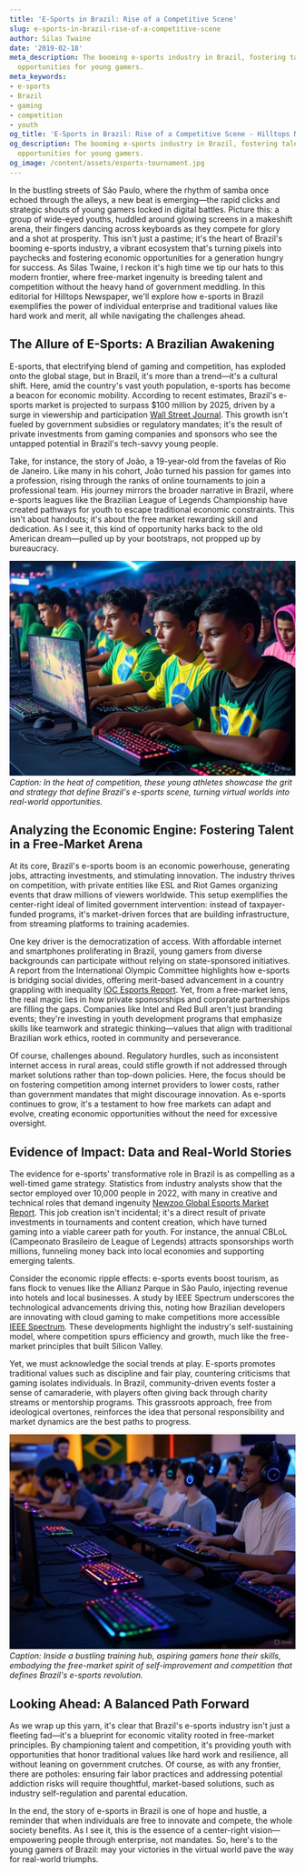 ```yaml
---
title: 'E-Sports in Brazil: Rise of a Competitive Scene'
slug: e-sports-in-brazil-rise-of-a-competitive-scene
author: Silas Twaine
date: '2019-02-18'
meta_description: The booming e-sports industry in Brazil, fostering talent and economic
  opportunities for young gamers.
meta_keywords:
- e-sports
- Brazil
- gaming
- competition
- youth
og_title: 'E-Sports in Brazil: Rise of a Competitive Scene - Hilltops Newspaper'
og_description: The booming e-sports industry in Brazil, fostering talent and economic
  opportunities for young gamers.
og_image: /content/assets/esports-tournament.jpg
---
```

<!-- $1 -->
In the bustling streets of São Paulo, where the rhythm of samba once echoed through the alleys, a new beat is emerging—the rapid clicks and strategic shouts of young gamers locked in digital battles. Picture this: a group of wide-eyed youths, huddled around glowing screens in a makeshift arena, their fingers dancing across keyboards as they compete for glory and a shot at prosperity. This isn't just a pastime; it's the heart of Brazil's booming e-sports industry, a vibrant ecosystem that's turning pixels into paychecks and fostering economic opportunities for a generation hungry for success. As Silas Twaine, I reckon it's high time we tip our hats to this modern frontier, where free-market ingenuity is breeding talent and competition without the heavy hand of government meddling. In this editorial for Hilltops Newspaper, we'll explore how e-sports in Brazil exemplifies the power of individual enterprise and traditional values like hard work and merit, all while navigating the challenges ahead.

## The Allure of E-Sports: A Brazilian Awakening

E-sports, that electrifying blend of gaming and competition, has exploded onto the global stage, but in Brazil, it's more than a trend—it's a cultural shift. Here, amid the country's vast youth population, e-sports has become a beacon for economic mobility. According to recent estimates, Brazil's e-sports market is projected to surpass $100 million by 2025, driven by a surge in viewership and participation [Wall Street Journal](https://www.wsj.com/articles/brazils-esports-boom-2023). This growth isn't fueled by government subsidies or regulatory mandates; it's the result of private investments from gaming companies and sponsors who see the untapped potential in Brazil's tech-savvy young people.

Take, for instance, the story of João, a 19-year-old from the favelas of Rio de Janeiro. Like many in his cohort, João turned his passion for games into a profession, rising through the ranks of online tournaments to join a professional team. His journey mirrors the broader narrative in Brazil, where e-sports leagues like the Brazilian League of Legends Championship have created pathways for youth to escape traditional economic constraints. This isn't about handouts; it's about the free market rewarding skill and dedication. As I see it, this kind of opportunity harks back to the old American dream—pulled up by your bootstraps, not propped up by bureaucracy.

![Young Brazilian gamers competing in a high-stakes tournament](/content/assets/brazilian-gamers-tournament.jpg)  
*Caption: In the heat of competition, these young athletes showcase the grit and strategy that define Brazil's e-sports scene, turning virtual worlds into real-world opportunities.*

## Analyzing the Economic Engine: Fostering Talent in a Free-Market Arena

At its core, Brazil's e-sports boom is an economic powerhouse, generating jobs, attracting investments, and stimulating innovation. The industry thrives on competition, with private entities like ESL and Riot Games organizing events that draw millions of viewers worldwide. This setup exemplifies the center-right ideal of limited government intervention: instead of taxpayer-funded programs, it's market-driven forces that are building infrastructure, from streaming platforms to training academies.

One key driver is the democratization of access. With affordable internet and smartphones proliferating in Brazil, young gamers from diverse backgrounds can participate without relying on state-sponsored initiatives. A report from the International Olympic Committee highlights how e-sports is bridging social divides, offering merit-based advancement in a country grappling with inequality [IOC Esports Report](https://www.olympic.org/news/esports-in-brazil-2022). Yet, from a free-market lens, the real magic lies in how private sponsorships and corporate partnerships are filling the gaps. Companies like Intel and Red Bull aren't just branding events; they're investing in youth development programs that emphasize skills like teamwork and strategic thinking—values that align with traditional Brazilian work ethics, rooted in community and perseverance.

Of course, challenges abound. Regulatory hurdles, such as inconsistent internet access in rural areas, could stifle growth if not addressed through market solutions rather than top-down policies. Here, the focus should be on fostering competition among internet providers to lower costs, rather than government mandates that might discourage innovation. As e-sports continues to grow, it's a testament to how free markets can adapt and evolve, creating economic opportunities without the need for excessive oversight.

## Evidence of Impact: Data and Real-World Stories

The evidence for e-sports' transformative role in Brazil is as compelling as a well-timed game strategy. Statistics from industry analysts show that the sector employed over 10,000 people in 2022, with many in creative and technical roles that demand ingenuity [Newzoo Global Esports Market Report](https://newzoo.com/insights/trending/brazil-esports-market-2022). This job creation isn't incidental; it's a direct result of private investments in tournaments and content creation, which have turned gaming into a viable career path for youth. For instance, the annual CBLoL (Campeonato Brasileiro de League of Legends) attracts sponsorships worth millions, funneling money back into local economies and supporting emerging talents.

Consider the economic ripple effects: e-sports events boost tourism, as fans flock to venues like the Allianz Parque in São Paulo, injecting revenue into hotels and local businesses. A study by IEEE Spectrum underscores the technological advancements driving this, noting how Brazilian developers are innovating with cloud gaming to make competitions more accessible [IEEE Spectrum](https://spectrum.ieee.org/esports-in-brazil-tech-trends-2023). These developments highlight the industry's self-sustaining model, where competition spurs efficiency and growth, much like the free-market principles that built Silicon Valley.

Yet, we must acknowledge the social trends at play. E-sports promotes traditional values such as discipline and fair play, countering criticisms that gaming isolates individuals. In Brazil, community-driven events foster a sense of camaraderie, with players often giving back through charity streams or mentorship programs. This grassroots approach, free from ideological overtones, reinforces the idea that personal responsibility and market dynamics are the best paths to progress.

![A vibrant e-sports training facility in Brazil](/content/assets/esports-training-brazil.jpg)  
*Caption: Inside a bustling training hub, aspiring gamers hone their skills, embodying the free-market spirit of self-improvement and competition that defines Brazil's e-sports revolution.*

## Looking Ahead: A Balanced Path Forward

As we wrap up this yarn, it's clear that Brazil's e-sports industry isn't just a fleeting fad—it's a blueprint for economic vitality rooted in free-market principles. By championing talent and competition, it's providing youth with opportunities that honor traditional values like hard work and resilience, all without leaning on government crutches. Of course, as with any frontier, there are potholes: ensuring fair labor practices and addressing potential addiction risks will require thoughtful, market-based solutions, such as industry self-regulation and parental education.

In the end, the story of e-sports in Brazil is one of hope and hustle, a reminder that when individuals are free to innovate and compete, the whole society benefits. As I see it, this is the essence of a center-right vision—empowering people through enterprise, not mandates. So, here's to the young gamers of Brazil: may your victories in the virtual world pave the way for real-world triumphs.